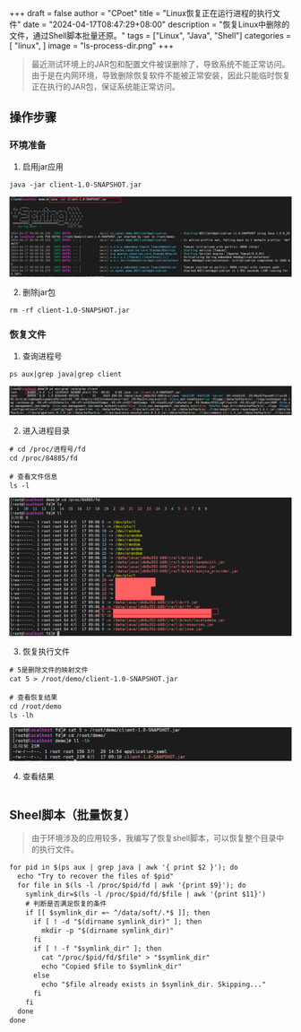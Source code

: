+++
draft = false
author = "CPoet"
title = "Linux恢复正在运行进程的执行文件"
date = "2024-04-17T08:47:29+08:00"
description = "恢复Linux中删除的文件，通过Shell脚本批量还原。"
tags = ["Linux", "Java", "Shell"]
categories = [
    "linux",
]
image = "ls-process-dir.png"
+++

> 最近测试环境上的JAR包和配置文件被误删除了，导致系统不能正常访问。由于是在内网环境，导致删除恢复软件不能被正常安装，因此只能临时恢复正在执行的JAR包，保证系统能正常访问。

## 操作步骤

### 环境准备

1. 启用jar应用

```shell
java -jar client-1.0-SNAPSHOT.jar
```

![启用应用程序](start-application.png)

2. 删除jar包

```shell
rm -rf client-1.0-SNAPSHOT.jar
```

### 恢复文件

1. 查询进程号

```shell
ps aux|grep java|grep client
```

![查询进程号](query-pid.png)

2. 进入进程目录

```shell
# cd /proc/进程号/fd
cd /proc/84885/fd

# 查看文件信息
ls -l
```

![ls -l](ls-process-dir.png)

3. 恢复执行文件

```shell
# 5是删除文件的映射文件
cat 5 > /root/demo/client-1.0-SNAPSHOT.jar

# 查看恢复结果
cd /root/demo
ls -lh
```

![恢复结果](query-recovery-result.png)

4. 查看结果

```shell
```

## Sheel脚本（批量恢复）

> 由于环境涉及的应用较多，我编写了恢复shell脚本，可以恢复整个目录中的执行文件。

```shell
for pid in $(ps aux | grep java | awk '{ print $2 }'); do
  echo "Try to recover the files of $pid"
  for file in $(ls -l /proc/$pid/fd | awk '{print $9}'); do
    symlink_dir=$(ls -l /proc/$pid/fd/$file | awk '{print $11}')
    # 判断是否满足恢复的条件
    if [[ $symlink_dir =~ ^/data/soft/.*$ ]]; then
      if [ ! -d "$(dirname symlink_dir)" ]; then
        mkdir -p "$(dirname symlink_dir)"
      fi
      if [ ! -f "$symlink_dir" ]; then
        cat "/proc/$pid/fd/$file" > "$symlink_dir"
        echo "Copied $file to $symlink_dir"
      else
        echo "$file already exists in $symlink_dir. Skipping..."
      fi
    fi
  done
done
```


